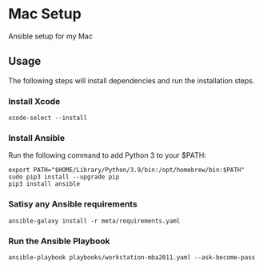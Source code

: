 # Mac Setup
Ansible setup for my Mac

## Usage
The following steps will install dependencies and run the installation steps.

### Install Xcode

```
xcode-select --install
```

### Install Ansible

Run the following command to add Python 3 to your $PATH: 
```
export PATH="$HOME/Library/Python/3.9/bin:/opt/homebrew/bin:$PATH"
sudo pip3 install --upgrade pip 
pip3 install ansible
```

### Satisy any Ansible requirements

```
ansible-galaxy install -r meta/requirements.yaml
```

### Run the Ansible Playbook

```
ansible-playbook playbooks/workstation-mba2011.yaml --ask-become-pass
```